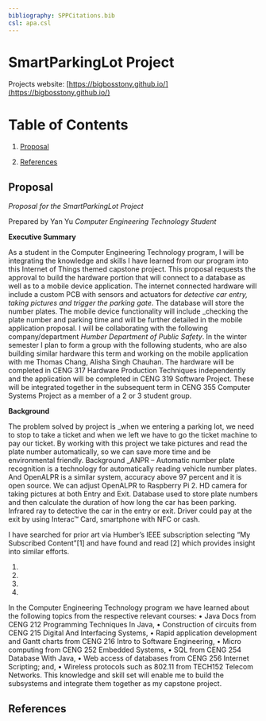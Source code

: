 ```yaml
---
bibliography: SPPCitations.bib
csl: apa.csl
---
```



SmartParkingLot Project
======================================

Projects website: [https://bigbosstony.github.io/](https://bigbosstony.github.io/)

Table of Contents
==================

1.  [Proposal](#proposal)

2.  [References](#references)

Proposal
--------

*Proposal for the SmartParkingLot Project*

Prepared by Yan Yu
*Computer Engineering Technology Student* 

**Executive Summary**

As a student in the Computer Engineering Technology program, I will be integrating the knowledge and skills I have learned from our program into this Internet of Things themed capstone project. This proposal requests the approval to build the hardware portion that will connect to a database as well as to a mobile device application. The internet connected hardware will include a custom PCB with sensors and actuators for _detective car entry, taking pictures and trigger the parking gate_. The database will store the number plates. The mobile device functionality will include _checking the plate number and parking time and will be further detailed in the mobile application proposal. I will be collaborating with the following company/department _Humber Department of Public Safety_. In the winter semester I plan to form a group with the following students, who are also building similar hardware this term and working on the mobile application with me Thomas Chang, Alisha Singh Chauhan. The hardware will be completed in CENG 317 Hardware Production Techniques independently and the application will be completed in CENG 319 Software Project. These will be integrated together in the subsequent term in CENG 355 Computer Systems Project as a member of a 2 or 3 student group.

**Background**

The problem solved by project is _when we entering a parking lot, we need to stop to take a ticket and when we left we have to go the ticket machine to pay our ticket. By working with this project we take pictures and read the plate number automatically, so we can save more time and be environmental friendly. Background _ANPR – Automatic number plate recognition is a technology for automatically reading vehicle number plates. And OpenALPR is a similar system, accuracy above 97 percent and it is open source. We can adjust OpenALPR to Raspberry Pi 2. HD camera for taking pictures at both Entry and Exit. Database used to store plate numbers and then calculate the duration of how long the car has been parking. Infrared ray to detective the car in the entry or exit. Driver could pay at the exit by using Interac™ Card, smartphone with NFC or cash. 

I have searched for prior art via Humber’s IEEE subscription selecting “My Subscribed Content”[1] and have found and read [2] which provides insight into similar efforts.

1.

2.

3.

4.




In the Computer Engineering Technology program we have learned about the following topics from the respective relevant courses:
•	Java Docs from CENG 212 Programming Techniques In Java,
•	Construction of circuits from CENG 215 Digital And Interfacing Systems,
•	Rapid application development and Gantt charts from CENG 216 Intro to Software Engineering,
•	Micro computing from CENG 252 Embedded Systems,
•	SQL from CENG 254 Database With Java,
•	Web access of databases from CENG 256 Internet Scripting; and,
•	Wireless protocols such as 802.11 from TECH152 Telecom Networks.
This knowledge and skill set will enable me to build the subsystems and integrate them together as my capstone project.


References
----------

